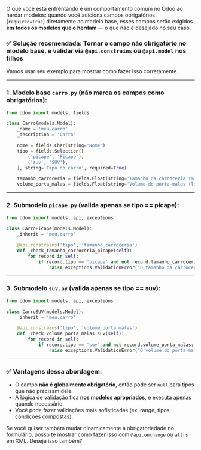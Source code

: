 O que você está enfrentando é um comportamento comum no Odoo ao herdar modelos: quando você adiciona campos obrigatórios (`required=True`) diretamente ao modelo base, esses campos serão exigidos **em todos os modelos que o herdam** — o que não é desejado no seu caso.

### ✅ Solução recomendada: **Tornar o campo não obrigatório no modelo base, e validar via `@api.constrains` ou `@api.model` nos filhos**

Vamos usar seu exemplo para mostrar como fazer isso corretamente.

---

### 1. Modelo base `carro.py` (não marca os campos como obrigatórios):

```python
from odoo import models, fields

class Carro(models.Model):
    _name = 'meu.carro'
    _description = 'Carro'

    nome = fields.Char(string='Nome')
    tipo = fields.Selection([
        ('picape', 'Picape'),
        ('suv', 'SUV'),
    ], string='Tipo do carro', required=True)

    tamanho_carroceria = fields.Float(string='Tamanho da carroceria (m)')
    volume_porta_malas = fields.Float(string='Volume do porta-malas (litros)')
```

---

### 2. Submodelo `picape.py` (valida apenas se tipo == picape):

```python
from odoo import models, api, exceptions

class CarroPicape(models.Model):
    _inherit = 'meu.carro'

    @api.constrains('tipo', 'tamanho_carroceria')
    def _check_tamanho_carroceria_picape(self):
        for record in self:
            if record.tipo == 'picape' and not record.tamanho_carroceria:
                raise exceptions.ValidationError("O tamanho da carroceria é obrigatório para picapes.")
```

---

### 3. Submodelo `suv.py` (valida apenas se tipo == suv):

```python
from odoo import models, api, exceptions

class CarroSUV(models.Model):
    _inherit = 'meu.carro'

    @api.constrains('tipo', 'volume_porta_malas')
    def _check_volume_porta_malas_suv(self):
        for record in self:
            if record.tipo == 'suv' and not record.volume_porta_malas:
                raise exceptions.ValidationError("O volume do porta-malas é obrigatório para SUVs.")
```

---

### ✅ Vantagens dessa abordagem:

* O campo **não é globalmente obrigatório**, então pode ser `null` para tipos que não precisam dele.
* A lógica de validação fica **nos modelos apropriados**, e executa apenas quando necessário.
* Você pode fazer validações mais sofisticadas (ex: range, tipos, condições compostas).

Se você quiser também mudar dinamicamente a obrigatoriedade no formulário, posso te mostrar como fazer isso com `@api.onchange` ou `attrs` em XML. Deseja isso também?

